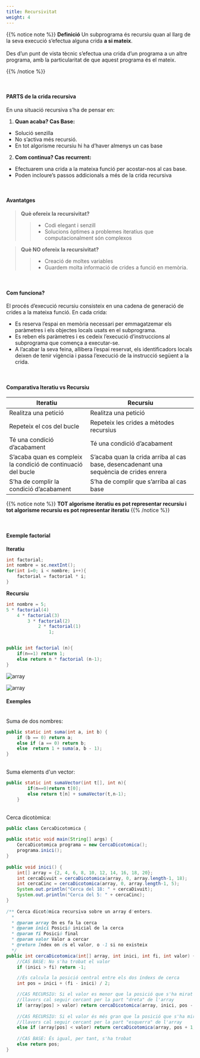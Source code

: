 ```yaml
---
title: Recursivitat
weight: 4
---
```


{{% notice note %}}
**Definició** 
Un subprograma és recursiu quan al llarg de la seva execució s’efectua alguna crida **a si mateix**.<br><br>
Des d’un punt de vista tècnic s’efectua una crida d’un programa a un altre programa, amb la particularitat de que aquest programa és el mateix.

{{% /notice %}}

<br>

#### PARTS de la crida recursiva

En una situació recursiva s’ha de pensar en:
1. **Quan acaba? Cas Base:**
  * Solució senzilla
  * No s’activa més recursió.
  * En tot algorisme recursiu hi ha d’haver almenys un cas base

2. **Com continua? Cas recurrent:**
  * Efectuarem una crida a la mateixa funció per acostar-nos al cas base.
  * Poden incloure’s passos addicionals a més de la crida recursiva

<br>

#### Avantatges

> **Què ofereix la recursivitat?**
>> * Codi elegant i senzill
>> * Solucions òptimes a problemes iteratius que computacionalment són complexos

> **Què NO ofereix la recursivitat?**
>> * Creació de moltes variables
>> * Guardem molta informació de crides a funció en memòria.

<br>

#### Com funciona?

El procés d’execució recursiu consisteix en una cadena de generació de crides a la mateixa funció.
En cada crida:
* Es reserva l’espai en memòria necessari per emmagatzemar els paràmetres i els objectes locals usats en el subprograma.
* Es reben els paràmetres i es cedeix l’execució d’instruccions al subprograma que comença a executar-se.
* A l’acabar la seva feina, allibera l’espai reservat, els identificadors locals deixen de tenir vigència i passa l’execució de la instrucció següent a la crida.

<br>

#### Comparativa Iteratiu vs Recursiu

|Iteratiu|Recursiu|
|---|---|
|Realitza una petició|Realitza una petició|
|Repeteix el cos del bucle|Repeteix les crides a mètodes recursius|
|Té una condició d’acabament|Té una condició d’acabament|
|S’acaba quan es compleix la condició  de continuació del bucle|S’acaba quan la crida arriba al cas base, desencadenant una sequència de crides enrera|
|S’ha de complir la condició d’acabament|S’ha de complir que s’arriba al cas base|


{{% notice note %}}
**TOT algorisme iteratiu es pot representar recursiu i tot algorisme recursiu es pot representar iteratiu** 
{{% /notice %}}


<br>

#### Exemple factorial

**Iteratiu**

```java
int factorial;
int nombre = sc.nextInt();
for(int i=0; i < nombre; i++){
    factorial = factorial * i;
}
```

**Recursiu**
```java
int nombre = 5;
5 * factorial(4)
    4 * factorial(3)
        3 * factorial(2)
            2 * factorial(1)
                1;


public int factorial (n){
    if(n==1) return 1;
    else return n * factorial (n-1);
}                
```

![array](../images/factorialRecursiu.png?width=500px)

![array](../images/factorialRecursiu2.png?width=700px)

#### Exemples
<br>
Suma de dos nombres: 

```java
public static int suma(int a, int b) {
    if (b == 0) return a;
    else if (a == 0) return b;
    else  return 1 + suma(a, b - 1);
}
```
<br>
Suma elements d'un vector: 

```java
public static int sumaVector(int t[], int n){
        if(n==0)return t[0];
        else return t[n] + sumaVector(t,n-1);
    }
```
<br>
Cerca dicotòmica: 

```java
public class CercaDicotomica {
 
public static void main(String[] args) {
    CercaDicotomica programa = new CercaDicotomica();
    programa.inici();
}
 
public void inici() {
    int[] array = {2, 4, 6, 8, 10, 12, 14, 16, 18, 20};
    int cercaDivuit = cercaDicotomica(array, 0, array.length-1, 18);
    int cercaCinc = cercaDicotomica(array, 0, array.length-1, 5);
    System.out.println("Cerca del 18: " + cercaDivuit);
    System.out.println("Cerca del 5: " + cercaCinc);
}
 
/** Cerca dicotòmica recursiva sobre un array d'enters.
  *
  * @param array On es fa la cerca
  * @param inici Posició inicial de la cerca
  * @param fi Posició final
  * @param valor Valor a cercar
  * @return Índex on és el valor, o -1 si no existeix
  */
public int cercaDicotomica(int[] array, int inici, int fi, int valor) {
    //CAS BASE: No s'ha trobat el valor
    if (inici > fi) return -1;

    //Es calcula la posició central entre els dos índexs de cerca
    int pos = inici + (fi - inici) / 2;

    //CAS RECURSIU: Si el valor es menor que la posició que s'ha mirat
    //llavors cal seguir cercant per la part "dreta" de l'array
    if (array[pos] > valor) return cercaDicotomica(array, inici, pos - 1, valor);
    
    //CAS RECURSIU: Si el valor és més gran que la posició que s'ha mirat
    //llavors cal seguir cercant per la part "esquerra" de l'array
    else if (array[pos] < valor) return cercaDicotomica(array, pos + 1, fi, valor);
     
    //CAS BASE: És igual, per tant, s'ha trobat
    else return pos;
}
```


